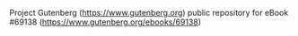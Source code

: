Project Gutenberg (https://www.gutenberg.org) public repository for
eBook #69138 (https://www.gutenberg.org/ebooks/69138)
